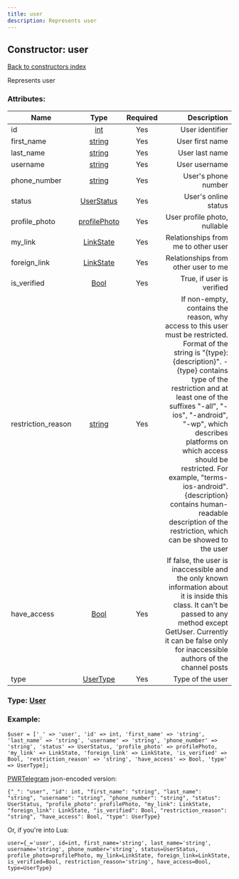 ```yaml
---
title: user
description: Represents user
---
```

## Constructor: user  
[Back to constructors index](index.md)



Represents user

### Attributes:

| Name     |    Type       | Required | Description |
|----------|:-------------:|:--------:|------------:|
|id|[int](../types/int.md) | Yes|User identifier|
|first\_name|[string](../types/string.md) | Yes|User first name|
|last\_name|[string](../types/string.md) | Yes|User last name|
|username|[string](../types/string.md) | Yes|User username|
|phone\_number|[string](../types/string.md) | Yes|User's phone number|
|status|[UserStatus](../types/UserStatus.md) | Yes|User's online status|
|profile\_photo|[profilePhoto](../types/profilePhoto.md) | Yes|User profile photo, nullable|
|my\_link|[LinkState](../types/LinkState.md) | Yes|Relationships from me to other user|
|foreign\_link|[LinkState](../types/LinkState.md) | Yes|Relationships from other user to me|
|is\_verified|[Bool](../types/Bool.md) | Yes|True, if user is verified|
|restriction\_reason|[string](../types/string.md) | Yes|If non-empty, contains the reason, why access to this user must be restricted. Format of the string is "{type}: {description}". -{type} contains type of the restriction and at least one of the suffixes "-all", "-ios", "-android", "-wp", which describes platforms on which access should be restricted. For example, "terms-ios-android". {description} contains human-readable description of the restriction, which can be showed to the user|
|have\_access|[Bool](../types/Bool.md) | Yes|If false, the user is inaccessible and the only known information about it is inside this class. It can't be passed to any method except GetUser. Currently it can be false only for inaccessible authors of the channel posts|
|type|[UserType](../types/UserType.md) | Yes|Type of the user|



### Type: [User](../types/User.md)


### Example:

```
$user = ['_' => 'user', 'id' => int, 'first_name' => 'string', 'last_name' => 'string', 'username' => 'string', 'phone_number' => 'string', 'status' => UserStatus, 'profile_photo' => profilePhoto, 'my_link' => LinkState, 'foreign_link' => LinkState, 'is_verified' => Bool, 'restriction_reason' => 'string', 'have_access' => Bool, 'type' => UserType];
```  

[PWRTelegram](https://pwrtelegram.xyz) json-encoded version:

```
{"_": "user", "id": int, "first_name": "string", "last_name": "string", "username": "string", "phone_number": "string", "status": UserStatus, "profile_photo": profilePhoto, "my_link": LinkState, "foreign_link": LinkState, "is_verified": Bool, "restriction_reason": "string", "have_access": Bool, "type": UserType}
```


Or, if you're into Lua:  


```
user={_='user', id=int, first_name='string', last_name='string', username='string', phone_number='string', status=UserStatus, profile_photo=profilePhoto, my_link=LinkState, foreign_link=LinkState, is_verified=Bool, restriction_reason='string', have_access=Bool, type=UserType}

```


